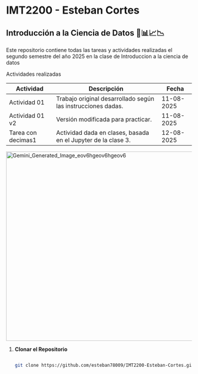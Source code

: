 # IMT2200 - Esteban Cortes

## Introducción a la Ciencia de Datos 🔢📊📈📉

Este repositorio contiene todas las tareas y actividades realizadas el segundo semestre del año 2025 en la clase de Introduccion a la ciencia de datos

Actividades realizadas

| Actividad | Descripción | Fecha |
|-----------|-------------|-------|
| Actividad 01 | Trabajo original desarrollado según las instrucciones dadas. | 11-08-2025 |
| Actividad 01 v2 | Versión modificada para practicar. | 11-08-2025 |       
| Tarea con decimas1 | Actividad dada en clases, basada en el Jupyter de la clase 3.| 12-08-2025 |         





<img width="512" height="512" alt="Gemini_Generated_Image_eov6hgeov6hgeov6" src="https://github.com/user-attachments/assets/376ed798-86c6-4c8b-9ce5-e767e6c93282" />






1. **Clonar el Repositorio**
   ```bash

   git clone https://github.com/esteban78009/IMT2200-Esteban-Cortes.git

